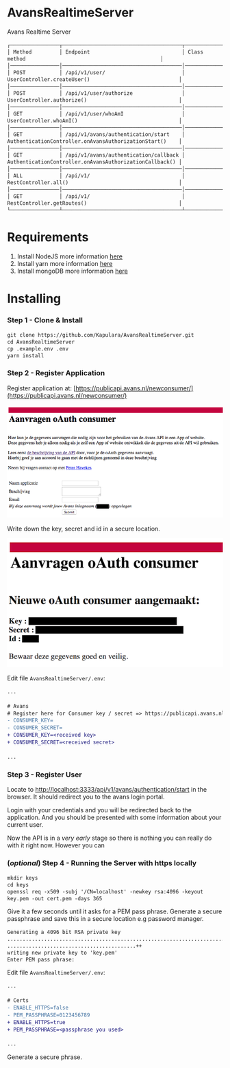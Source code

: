 # AvansRealtimeServer

Avans Realtime Server

```
┌────────────────┬───────────────────────────────────────┬─────────────────────────────────────────────────────────┐
│ Method         │ Endpoint                              │ Class method                                            │
│────────────────│───────────────────────────────────────│─────────────────────────────────────────────────────────│
│ POST           │ /api/v1/user/                         │ UserController.createUser()                             │
│────────────────│───────────────────────────────────────│─────────────────────────────────────────────────────────│
│ POST           │ /api/v1/user/authorize                │ UserController.authorize()                              │
│────────────────│───────────────────────────────────────│─────────────────────────────────────────────────────────│
│ GET            │ /api/v1/user/whoAmI                   │ UserController.whoAmI()                                 │
│────────────────│───────────────────────────────────────│─────────────────────────────────────────────────────────│
│ GET            │ /api/v1/avans/authentication/start    │ AuthenticationController.onAvansAuthorizationStart()    │
│────────────────│───────────────────────────────────────│─────────────────────────────────────────────────────────│
│ GET            │ /api/v1/avans/authentication/callback │ AuthenticationController.onAvansAuthorizationCallback() │
│────────────────│───────────────────────────────────────│─────────────────────────────────────────────────────────│
│ ALL            │ /api/v1/                              │ RestController.all()                                    │
│────────────────│───────────────────────────────────────│─────────────────────────────────────────────────────────│
│ GET            │ /api/v1/                              │ RestController.getRoutes()                              │
└────────────────┴───────────────────────────────────────┴─────────────────────────────────────────────────────────┘

```

# Requirements

1. Install NodeJS more information [here](https://nodejs.org/en/download/)
2. Install yarn more information [here](https://yarnpkg.com/lang/en/docs/install/)
3. Install mongoDB more information [here](https://docs.mongodb.com/manual/installation/#tutorials)

# Installing

### Step 1 - Clone & Install
```
git clone https://github.com/Kapulara/AvansRealtimeServer.git
cd AvansRealtimeServer
cp .example.env .env
yarn install
```

### Step 2 - Register Application

Register application at: [https://publicapi.avans.nl/newconsumer/](https://publicapi.avans.nl/newconsumer/)

![alt text](docs/step-2-1.png)

Write down the key, secret and id in a secure location.

![alt text](docs/step-2-2.png)

Edit file `AvansRealtimeServer/.env`:

```diff
...

# Avans
# Register here for Consumer key / secret => https://publicapi.avans.nl/newconsumer/
- CONSUMER_KEY=
- CONSUMER_SECRET=
+ CONSUMER_KEY=<received key>
+ CONSUMER_SECRET=<received secret>

...
```

### Step 3 - Register User

Locate to [http://localhost:3333/api/v1/avans/authentication/start](http://localhost:3333/api/v1/avans/authentication/start) in the browser. It should redirect you to the avans login portal.

Login with your credentials and you will be redirected back to the application. And you should be presented with some information about your current user. 

Now the API is in a *very early* stage so there is nothing you can really do with it right now. However you can   

### (*optional*) Step 4 - Running the Server with https locally
```
mkdir keys
cd keys
openssl req -x509 -subj '/CN=localhost' -newkey rsa:4096 -keyout key.pem -out cert.pem -days 365
```
Give it a few seconds until it asks for a PEM pass phrase. Generate a secure passphrase and save this in a secure location e.g password manager.

```
Generating a 4096 bit RSA private key
................................................................................++
..........................................++
writing new private key to 'key.pem'
Enter PEM pass phrase:
```

Edit file `AvansRealtimeServer/.env`:

```diff
...

# Certs
- ENABLE_HTTPS=false
- PEM_PASSPHRASE=0123456789
+ ENABLE_HTTPS=true
+ PEM_PASSPHRASE=<passphrase you used>

...
```

Generate a secure phrase.
